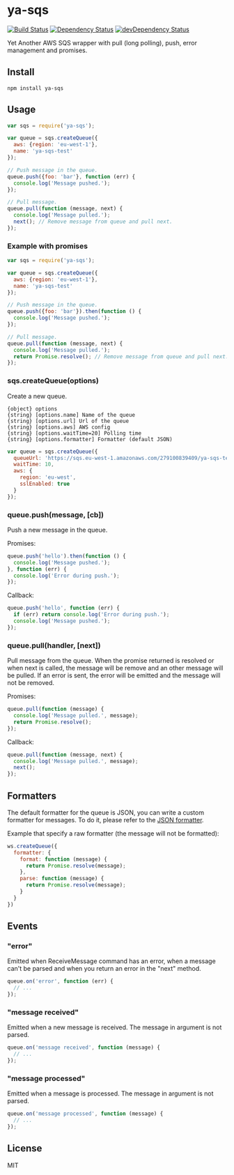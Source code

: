 # ya-sqs
[![Build Status](https://travis-ci.org/neoziro/ya-sqs.svg?branch=master)](https://travis-ci.org/neoziro/ya-sqs)
[![Dependency Status](https://david-dm.org/neoziro/ya-sqs.svg?theme=shields.io)](https://david-dm.org/neoziro/ya-sqs)
[![devDependency Status](https://david-dm.org/neoziro/ya-sqs/dev-status.svg?theme=shields.io)](https://david-dm.org/neoziro/ya-sqs#info=devDependencies)

Yet Another AWS SQS wrapper with pull (long polling), push, error management and promises.

## Install

```
npm install ya-sqs
```

## Usage

```js
var sqs = require('ya-sqs');

var queue = sqs.createQueue({
  aws: {region: 'eu-west-1'},
  name: 'ya-sqs-test'
});

// Push message in the queue.
queue.push({foo: 'bar'}, function (err) {
  console.log('Message pushed.');
});

// Pull message.
queue.pull(function (message, next) {
  console.log('Message pulled.');
  next(); // Remove message from queue and pull next.
});
```

### Example with promises

```js
var sqs = require('ya-sqs');

var queue = sqs.createQueue({
  aws: {region: 'eu-west-1'},
  name: 'ya-sqs-test'
});

// Push message in the queue.
queue.push({foo: 'bar'}).then(function () {
  console.log('Message pushed.');
});

// Pull message.
queue.pull(function (message, next) {
  console.log('Message pulled.');
  return Promise.resolve(); // Remove message from queue and pull next.
});
```

### sqs.createQueue(options)

Create a new queue.

```
{object} options
{string} [options.name] Name of the queue
{string} [options.url] Url of the queue
{string} [options.aws] AWS config
{string} [options.waitTime=20] Polling time
{string} [options.formatter] Formatter (default JSON)
```

```js
var queue = sqs.createQueue({
  queueUrl: 'https://sqs.eu-west-1.amazonaws.com/279100839409/ya-sqs-test',
  waitTime: 10,
  aws: {
    region: 'eu-west',
    sslEnabled: true
  }
});
```

### queue.push(message, [cb])

Push a new message in the queue.

Promises:

```js
queue.push('hello').then(function () {
  console.log('Message pushed.');
}, function (err) {
  console.log('Error during push.');
});
```

Callback:

```js
queue.push('hello', function (err) {
  if (err) return console.log('Error during push.');
  console.log('Message pushed.');
});
```

### queue.pull(handler, [next])

Pull message from the queue. When the promise returned is resolved or when next is called, the message will be remove and an other message will be pulled. If an error is sent, the error will be emitted and the message will not be removed.

Promises:

```js
queue.pull(function (message) {
  console.log('Message pulled.', message);
  return Promise.resolve();
});
```

Callback:

```js
queue.pull(function (message, next) {
  console.log('Message pulled.', message);
  next();
});
```

## Formatters

The default formatter for the queue is JSON, you can write a custom formatter for messages. To do it, please refer to the [JSON formatter](https://github.com/neoziro/ya-sqs/blob/master/lib/json-formatter.js).

Example that specify a raw formatter (the message will not be formatted):

```js
ws.createQueue({
  formatter: {
    format: function (message) {
      return Promise.resolve(message);
    },
    parse: function (message) {
      return Promise.resolve(message);  
    }
  }
})
```

## Events

### "error"

Emitted when ReceiveMessage command has an error, when a message can't be parsed and when you return an error in the "next" method.

```js
queue.on('error', function (err) {
  // ...
});
```

### "message received"

Emitted when a new message is received. The message in argument is not parsed.

```js
queue.on('message received', function (message) {
  // ...
});
```

### "message processed"

Emitted when a message is processed. The message in argument is not parsed.

```js
queue.on('message processed', function (message) {
  // ...
});
```


## License

MIT
